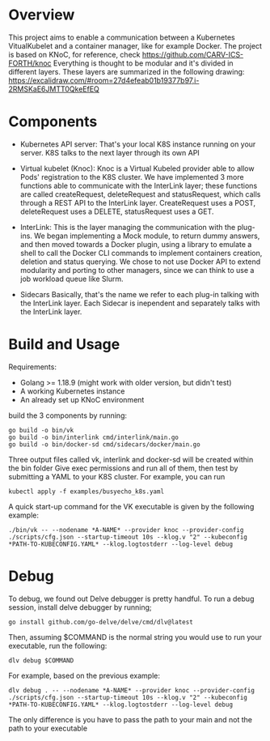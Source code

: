 # Overview
This project aims to enable a communication between a Kubernetes VitualKubelet and a container manager, like for example Docker.
The project is based on KNoC, for reference, check https://github.com/CARV-ICS-FORTH/knoc
Everything is thought to be modular and it's divided in different layers. These layers are summarized in the following drawing:
https://excalidraw.com/#room=27d4efeab01b19377b97,i-2RMSKaE6JMTT0QkeEfEQ

# Components
- Kubernetes API server: 
That's your local K8S instance running on your server. K8S talks to the next layer through its own API

- Virtual kubelet (Knoc):
Knoc is a Virtual Kubeled provider able to allow Pods' registration to the K8S cluster. We have implemented 3 more functions able to communicate with the InterLink layer; these functions are called createRequest, deleteRequest and statusRequest, which calls through a REST API to the InterLink layer. CreateRequest uses a POST, deleteRequest uses a DELETE, statusRequest uses a GET.

- InterLink:
This is the layer managing the communication with the plug-ins. We began implementing a Mock module, to return dummy answers, and then moved towards a Docker plugin, using a library to emulate a shell to call the Docker CLI commands to implement containers creation, deletion and status querying. We chose to not use Docker API to extend modularity and porting to other managers, since we can think to use a job workload queue like Slurm.

- Sidecars
Basically, that's the name we refer to each plug-in talking with the InterLink layer. Each Sidecar is inependent and separately talks with the InterLink layer.

# Build and Usage
Requirements: 
- Golang >= 1.18.9 (might work with older version, but didn't test)
- A working Kubernetes instance
- An already set up KNoC environment

build the 3 components by running:
```
go build -o bin/vk
go build -o bin/interlink cmd/interlink/main.go
go build -o bin/docker-sd cmd/sidecars/docker/main.go
```
Three output files called vk, interlink and docker-sd will be created within the bin folder
Give exec permissions and run all of them, then test by submitting a YAML to your K8S cluster. For example, you can run
```
kubectl apply -f examples/busyecho_k8s.yaml
```

A quick start-up command for the VK executable is given by the following example:
```
./bin/vk -- --nodename *A-NAME* --provider knoc --provider-config ./scripts/cfg.json --startup-timeout 10s --klog.v "2" --kubeconfig *PATH-TO-KUBECONFIG.YAML* --klog.logtostderr --log-level debug
```

# Debug
To debug, we found out Delve debugger is pretty handful. To run a debug session, install delve debugger by running;
```
go install github.com/go-delve/delve/cmd/dlv@latest
```

Then, assuming $COMMAND is the normal string you would use to run your executable, run the following:
```
dlv debug $COMMAND
```

For example, based on the previous example:
```
dlv debug . -- --nodename *A-NAME* --provider knoc --provider-config ./scripts/cfg.json --startup-timeout 10s --klog.v "2" --kubeconfig *PATH-TO-KUBECONFIG.YAML* --klog.logtostderr --log-level debug
```

The only difference is you have to pass the path to your main and not the path to your executable